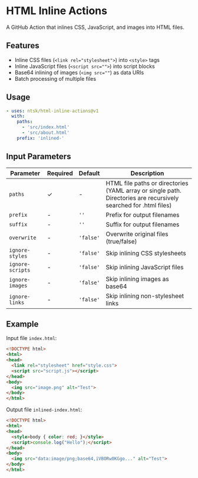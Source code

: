 # HTML Inline Actions

A GitHub Action that inlines CSS, JavaScript, and images into HTML files.

## Features

- Inline CSS files (`<link rel="stylesheet">`) into `<style>` tags
- Inline JavaScript files (`<script src="">`) into script blocks
- Base64 inlining of images (`<img src=""`) as data URIs
- Batch processing of multiple files

## Usage

```yaml
- uses: ntsk/html-inline-actions@v1
  with:
    paths:
      - 'src/index.html'
      - 'src/about.html'
    prefix: 'inlined-'
```

## Input Parameters

| Parameter | Required | Default | Description |
|-----------|----------|---------|-------------|
| `paths` | ✓ | - | HTML file paths or directories (YAML array or single path. Directories are recursively searched for .html files) |
| `prefix` | - | `''` | Prefix for output filenames |
| `suffix` | - | `''` | Suffix for output filenames |
| `overwrite` | - | `'false'` | Overwrite original files (true/false) |
| `ignore-styles` | - | `'false'` | Skip inlining CSS stylesheets |
| `ignore-scripts` | - | `'false'` | Skip inlining JavaScript files |
| `ignore-images` | - | `'false'` | Skip inlining images as base64 |
| `ignore-links` | - | `'false'` | Skip inlining non-stylesheet links |

## Example

Input file `index.html`:
```html
<!DOCTYPE html>
<html>
<head>
  <link rel="stylesheet" href="style.css">
  <script src="script.js"></script>
</head>
<body>
  <img src="image.png" alt="Test">
</body>
</html>
```

Output file `inlined-index.html`:
```html
<!DOCTYPE html>
<html>
<head>
  <style>body { color: red; }</style>
  <script>console.log("Hello");</script>
</head>
<body>
  <img src="data:image/png;base64,iVBORw0KGgo..." alt="Test">
</body>
</html>
```
